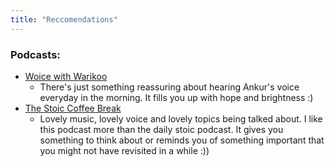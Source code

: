 ```yaml
---
title: "Reccomendations"
---
```


### Podcasts: 

- [Woice with Warikoo](https://open.spotify.com/show/1g7wpoqydK6hszvi4DFywg)
	- There's just something reassuring about hearing Ankur's voice everyday in the morning. It fills you up with hope and brightness :) 
- [The Stoic Coffee Break](https://open.spotify.com/show/70tDlUjoCZAFqO7cnuspJW)
	- Lovely music, lovely voice and lovely topics being talked about. I like this podcast more than the daily stoic podcast. It gives you something to think about or reminds you of something important that you might not have revisited in a while :)) 
